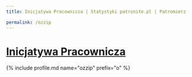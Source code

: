 ```yaml
---
title: Inicjatywa Pracownicza | Statystyki patronite.pl | Patromierz

permalink: /ozzip
---
```


# [Inicjatywa Pracownicza](https://patronite.pl/ozzip)

{% include profile.md name="ozzip" prefix="o" %}
